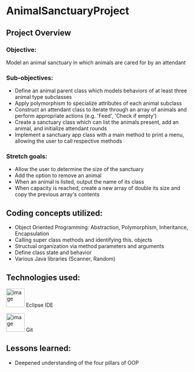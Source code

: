 # **AnimalSanctuaryProject**

## Project Overview

### Objective: 

Model an animal sanctuary in which animals are cared for by an attendant

### Sub-objectives:

- Define an animal parent class which models behaviors of at least three animal type subclasses
- Apply polymorphism to specialize attributes of each animal subclass
- Construct an attendant class to iterate through an array of animals and perform appropriate actions (e.g. 'Feed', 'Check if empty')
- Create a sanctuary class which can list the animals present, add an animal, and initialize attendant rounds
- Implement a sanctuary app class with a main method to print a menu, allowing the user to call respective methods

### Stretch goals:

- Allow the user to determine the size of the sanctuary
- Add the option to remove an animal
- When an animal is listed, output the name of its class
- When capacity is reached, create a new array of double its size and copy the previous array's contents

## Coding concepts utilized:

- Object Oriented Programming: Abstraction, Polymorphism, Inheritance, Encapsulation
- Calling super class methods and identifying this. objects
- Structual organization via method parameters and arguments
- Define class state and behavior
- Various Java libraries (Scanner, Random)

## Technologies used:

<p> <img src= "/Users/ryanhanson/SD/Java/workspace/AnimalSanctuary/readme-Img/eclipse-logo.png" alt= "image" 
width= "50" height= "50"> Eclipse IDE <br>

<img src= "/Users/ryanhanson/SD/Java/workspace/AnimalSanctuary/readme-Img/Git-Emblem.jpg" alt= "image"
width= "50" height= "50"> Git </p>

## Lessons learned:

- Deepened understanding of the four pillars of OOP